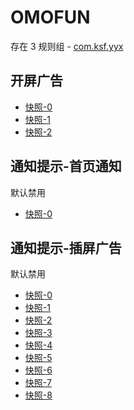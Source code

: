 # OMOFUN

存在 3 规则组 - [com.ksf.yyx](/src/apps/com.ksf.yyx.ts)

## 开屏广告

- [快照-0](https://i.gkd.li/import/12775918)
- [快照-1](https://i.gkd.li/import/12775919)
- [快照-2](https://i.gkd.li/import/12775926)

## 通知提示-首页通知

默认禁用

- [快照-0](https://i.gkd.li/import/12775920)

## 通知提示-插屏广告

默认禁用

- [快照-0](https://i.gkd.li/import/12775922)
- [快照-1](https://i.gkd.li/import/12775923)
- [快照-2](https://i.gkd.li/import/12998899)
- [快照-3](https://i.gkd.li/import/12775925)
- [快照-4](https://i.gkd.li/import/12775924)
- [快照-5](https://i.gkd.li/import/12775921)
- [快照-6](https://i.gkd.li/import/12776903)
- [快照-7](https://i.gkd.li/import/12789196)
- [快照-8](https://i.gkd.li/import/12789928)
